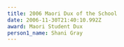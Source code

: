 ```yaml
---
title: 2006 Maori Dux of the School
date: 2006-11-30T21:40:10.992Z
award: Maori Student Dux
person1_name: Shani Gray
---
```


